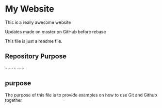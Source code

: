 # My Website

This is a really awesome website  

Updates made on master on GitHub before rebase

This file is just a readme file.
## Repository Purpose

=======
## purpose


The purpose of this file is to provide examples 
on how to use Git and Github together
